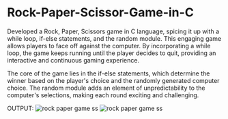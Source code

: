# Rock-Paper-Scissor-Game-in-C
Developed a Rock, Paper, Scissors game in C language, spicing it up with a while loop, if-else statements, and the random module. This engaging game allows players to face off against the computer. By incorporating a while loop, the game keeps running until the player decides to quit, providing an interactive and continuous gaming experience.

The core of the game lies in the if-else statements, which determine the winner based on the player's choice and the randomly generated computer choice. The random module adds an element of unpredictability to the computer's selections, making each round exciting and challenging. 

OUTPUT:
![rock paper game ss](https://github.com/arqamcodes/Rock-Paper-Scissor-Game-in-C/assets/68507521/cb32d6f6-8ec2-408d-8248-764a468880ab)
![rock paper game ss](https://github.com/arqamcodes/Rock-Paper-Scissor-Game-in-C/assets/68507521/20422223-87a7-402a-9290-1a86cfac489e)

